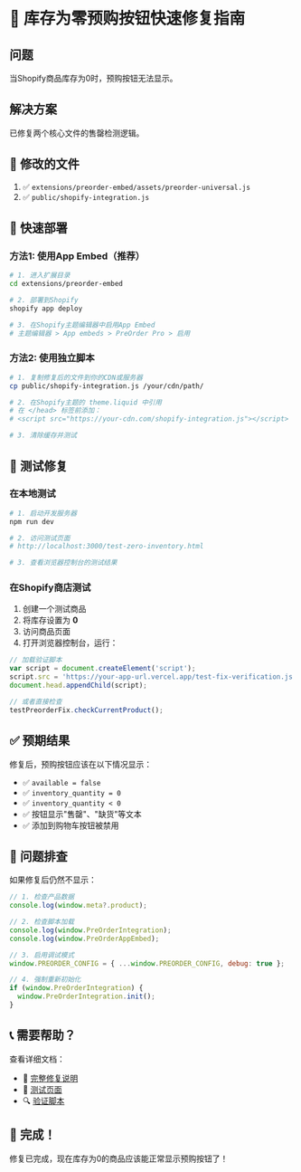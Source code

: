 # 🚀 库存为零预购按钮快速修复指南

## 问题
当Shopify商品库存为0时，预购按钮无法显示。

## 解决方案
已修复两个核心文件的售罄检测逻辑。

## 📁 修改的文件

1. ✅ `extensions/preorder-embed/assets/preorder-universal.js`
2. ✅ `public/shopify-integration.js`

## 🔧 快速部署

### 方法1: 使用App Embed（推荐）

```bash
# 1. 进入扩展目录
cd extensions/preorder-embed

# 2. 部署到Shopify
shopify app deploy

# 3. 在Shopify主题编辑器中启用App Embed
# 主题编辑器 > App embeds > PreOrder Pro > 启用
```

### 方法2: 使用独立脚本

```bash
# 1. 复制修复后的文件到你的CDN或服务器
cp public/shopify-integration.js /your/cdn/path/

# 2. 在Shopify主题的 theme.liquid 中引用
# 在 </head> 标签前添加：
# <script src="https://your-cdn.com/shopify-integration.js"></script>

# 3. 清除缓存并测试
```

## 🧪 测试修复

### 在本地测试

```bash
# 1. 启动开发服务器
npm run dev

# 2. 访问测试页面
# http://localhost:3000/test-zero-inventory.html

# 3. 查看浏览器控制台的测试结果
```

### 在Shopify商店测试

1. 创建一个测试商品
2. 将库存设置为 **0**
3. 访问商品页面
4. 打开浏览器控制台，运行：

```javascript
// 加载验证脚本
var script = document.createElement('script');
script.src = 'https://your-app-url.vercel.app/test-fix-verification.js';
document.head.appendChild(script);

// 或者直接检查
testPreorderFix.checkCurrentProduct();
```

## ✅ 预期结果

修复后，预购按钮应该在以下情况显示：

- ✅ `available = false`
- ✅ `inventory_quantity = 0`
- ✅ `inventory_quantity < 0`
- ✅ 按钮显示"售罄"、"缺货"等文本
- ✅ 添加到购物车按钮被禁用

## 🐛 问题排查

如果修复后仍然不显示：

```javascript
// 1. 检查产品数据
console.log(window.meta?.product);

// 2. 检查脚本加载
console.log(window.PreOrderIntegration);
console.log(window.PreOrderAppEmbed);

// 3. 启用调试模式
window.PREORDER_CONFIG = { ...window.PREORDER_CONFIG, debug: true };

// 4. 强制重新初始化
if (window.PreOrderIntegration) {
  window.PreOrderIntegration.init();
}
```

## 📞 需要帮助？

查看详细文档：
- 📄 [完整修复说明](./ZERO_INVENTORY_FIX.md)
- 🧪 [测试页面](./test-zero-inventory.html)
- 🔍 [验证脚本](./test-fix-verification.js)

## 🎉 完成！

修复已完成，现在库存为0的商品应该能正常显示预购按钮了！
